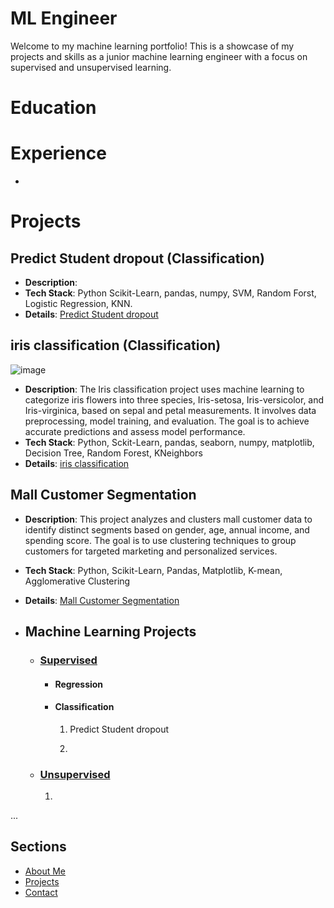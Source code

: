# ML Engineer 

Welcome to my machine learning portfolio! This is a showcase of my projects and skills as a junior machine learning engineer with a focus on supervised and unsupervised learning.

# **Education**

# **Experience**
- 

# **Projects**
## **Predict Student dropout (Classification)**
   - **Description**:
   - **Tech Stack**: Python Scikit-Learn, pandas, numpy, SVM, Random Forst, Logistic Regression, KNN.
   - **Details**: [Predict Student dropout][Student-dropout]
     
## **iris classification (Classification)**           
   ![image](https://github.com/user-attachments/assets/5d36a6e6-b2a2-4d14-a003-3ab9fc07754f)
   - **Description**: The Iris classification project uses machine learning to categorize iris flowers into three species, Iris-setosa, Iris-versicolor, and Iris-virginica, based on sepal and petal measurements. It involves data preprocessing, model training, and evaluation. The goal is to achieve accurate predictions and assess model performance.
   - **Tech Stack**: Python, Sckit-Learn, pandas, seaborn, numpy, matplotlib, Decision Tree, Random Forest, KNeighbors
   - **Details**: [iris classification][iris-classification]
     
## **Mall Customer Segmentation**
   - **Description**: This project analyzes and clusters mall customer data to identify distinct segments based on gender, age, annual income, and spending score. The goal is to use clustering techniques to group customers for targeted marketing and   personalized services.
   - **Tech Stack**: Python, Scikit-Learn, Pandas, Matplotlib, K-mean, Agglomerative Clustering
   - **Details**: [Mall Customer Segmentation][mall-segmentation]

   - ## **Machine Learning Projects**
      - ### **<u>Supervised</u>**
         - #### Regression
           
         - #### Classification
           1. Predict Student dropout
              
           2. 
      - ### **<u>Unsupervised</u>**
         1. 

   ...

[mall-segmentation]: https://github.com/MohamedAhmed35/portfolio/blob/main/projects/ML%20projects/Unsupervised/Mall_customer_segmentation.ipynb
[Student-dropout]: https://github.com/MohamedAhmed35/portfolio/blob/main/projects/ML%20projects/Supervised/Classification/Predict_student_dropout.ipynb
[iris-classification]: https://github.com/MohamedAhmed35/portfolio/blob/main/projects/ML%20projects/Supervised/Classification/iris%20classification.ipynb
## Sections
- [About Me](about.md)
- [Projects](projects.md)
- [Contact](contact.md)
